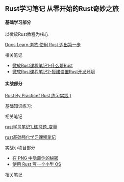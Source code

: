 ## Rust学习笔记 从零开始的Rust奇妙之旅

#### 基础学习部分

以微软Rust教程为核心

[Docs Learn 浏览 使用 Rust 迈出第一步](https://docs.microsoft.com/zh-cn/learn/paths/rust-first-steps/)

相关笔记

- [微软Rust课程笔记1-什么是Rust](https://blog.huruwo.top/2022/03/15/%E5%BE%AE%E8%BD%AFRust%E8%AF%BE%E7%A8%8B%E7%AC%94%E8%AE%B01-%E4%BB%80%E4%B9%88%E6%98%AFRust/)
- [微软Rust课程笔记2-搭建设置Rust开发环境](https://blog.huruwo.top/2022/03/15/%E5%BE%AE%E8%BD%AFRust%E8%AF%BE%E7%A8%8B%E7%AC%94%E8%AE%B02-%E6%90%AD%E5%BB%BA%E8%AE%BE%E7%BD%AERust%E5%BC%80%E5%8F%91%E7%8E%AF%E5%A2%83/)





#### 实战部分


[Rust By Practice( Rust 练习实践 )](https://zh.practice.rs/why-exercise.html)


基础知识练习:

相关笔记

[rust学习笔记1_练习题_变量](https://blog.huruwo.top/1999/03/10/rust%E5%AD%A6%E4%B9%A0%E7%AC%94%E8%AE%B01_%E7%BB%83%E4%B9%A0%E9%A2%98_%E5%8F%98%E9%87%8F/)

[rust基础强化学习课程笔记](https://blog.huruwo.top/2022/03/11/rust%E5%9F%BA%E7%A1%80%E5%BC%BA%E5%8C%96%E5%AD%A6%E4%B9%A0%E8%AF%BE%E7%A8%8B%E7%AC%94%E8%AE%B0/)


实战小项目部分

- [在 PNG 中隐藏你的秘密](https://picklenerd.github.io/pngme_book/setup.html)
- [使用 Rust 写一个小型 OS](https://os.phil-opp.com/)

相关笔记



